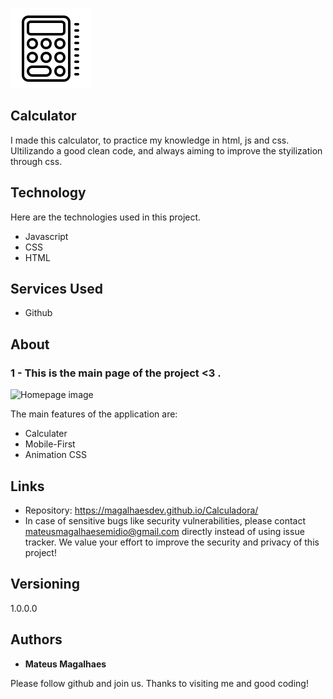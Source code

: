 
![Logo of the project](https://github.com/MagalhaesDev/Calculator-IMC/blob/main/assets/img/icons8-calculator.svg)


## Calculator 
I made this calculator, to practice my knowledge in html, js and css. Ultilizando a good clean code, and always aiming to improve the styilization through css.

## Technology 

Here are the technologies used in this project.

* Javascript
* CSS
* HTML

## Services Used

* Github


## About

### 1 - This is the main page of the project <3 .

![Homepage image](https://user-images.githubusercontent.com/95831951/152833954-fe52e269-238a-4565-94c8-2657b13c1acc.png)



The main features of the application are:
 - Calculater
 - Mobile-First
 - Animation CSS


## Links
  - Repository: https://magalhaesdev.github.io/Calculadora/
  -  In case of sensitive bugs like security vulnerabilities, please contact
     mateusmagalhaesemidio@gmail.com directly instead of using issue tracker. We value your effort
     to improve the security and privacy of this project!

  ## Versioning

  1.0.0.0


  ## Authors

  * **Mateus Magalhaes**

  Please follow github and join us.
  Thanks to visiting me and good coding!
